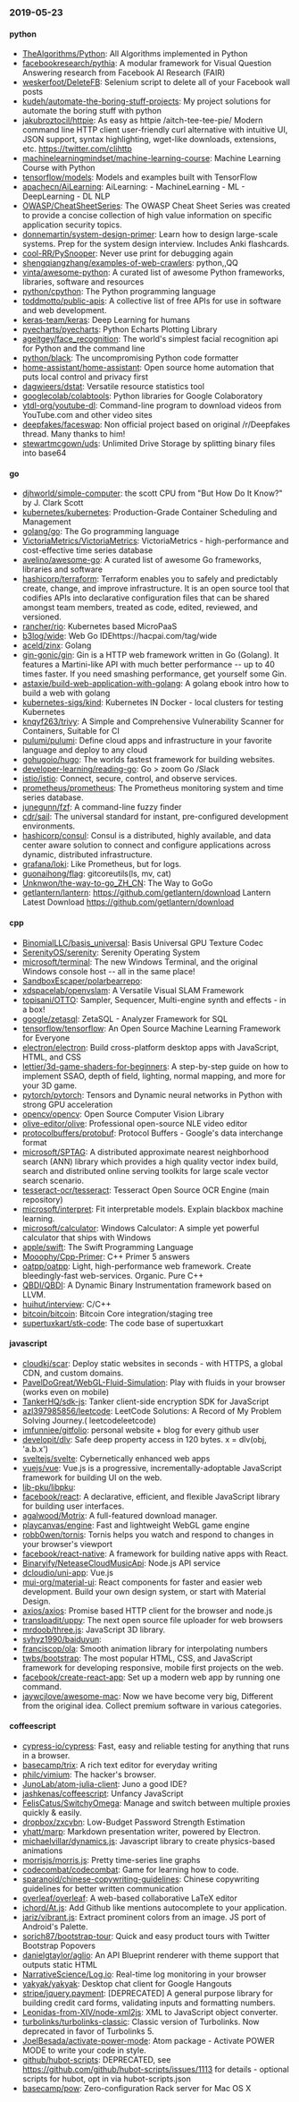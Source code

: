 ### 2019-05-23

#### python
* [TheAlgorithms/Python](https://github.com/TheAlgorithms/Python): All Algorithms implemented in Python
* [facebookresearch/pythia](https://github.com/facebookresearch/pythia): A modular framework for Visual Question Answering research from Facebook AI Research (FAIR)
* [weskerfoot/DeleteFB](https://github.com/weskerfoot/DeleteFB): Selenium script to delete all of your Facebook wall posts
* [kudeh/automate-the-boring-stuff-projects](https://github.com/kudeh/automate-the-boring-stuff-projects): My project solutions for automate the boring stuff with python
* [jakubroztocil/httpie](https://github.com/jakubroztocil/httpie): As easy as httpie /aitch-tee-tee-pie/  Modern command line HTTP client  user-friendly curl alternative with intuitive UI, JSON support, syntax highlighting, wget-like downloads, extensions, etc. https://twitter.com/clihttp
* [machinelearningmindset/machine-learning-course](https://github.com/machinelearningmindset/machine-learning-course):  Machine Learning Course with Python
* [tensorflow/models](https://github.com/tensorflow/models): Models and examples built with TensorFlow
* [apachecn/AiLearning](https://github.com/apachecn/AiLearning): AiLearning:  - MachineLearning - ML - DeepLearning - DL NLP
* [OWASP/CheatSheetSeries](https://github.com/OWASP/CheatSheetSeries): The OWASP Cheat Sheet Series was created to provide a concise collection of high value information on specific application security topics.
* [donnemartin/system-design-primer](https://github.com/donnemartin/system-design-primer): Learn how to design large-scale systems. Prep for the system design interview. Includes Anki flashcards.
* [cool-RR/PySnooper](https://github.com/cool-RR/PySnooper): Never use print for debugging again
* [shengqiangzhang/examples-of-web-crawlers](https://github.com/shengqiangzhang/examples-of-web-crawlers): python,,QQ
* [vinta/awesome-python](https://github.com/vinta/awesome-python): A curated list of awesome Python frameworks, libraries, software and resources
* [python/cpython](https://github.com/python/cpython): The Python programming language
* [toddmotto/public-apis](https://github.com/toddmotto/public-apis): A collective list of free APIs for use in software and web development.
* [keras-team/keras](https://github.com/keras-team/keras): Deep Learning for humans
* [pyecharts/pyecharts](https://github.com/pyecharts/pyecharts):  Python Echarts Plotting Library
* [ageitgey/face_recognition](https://github.com/ageitgey/face_recognition): The world's simplest facial recognition api for Python and the command line
* [python/black](https://github.com/python/black): The uncompromising Python code formatter
* [home-assistant/home-assistant](https://github.com/home-assistant/home-assistant):  Open source home automation that puts local control and privacy first
* [dagwieers/dstat](https://github.com/dagwieers/dstat): Versatile resource statistics tool
* [googlecolab/colabtools](https://github.com/googlecolab/colabtools): Python libraries for Google Colaboratory
* [ytdl-org/youtube-dl](https://github.com/ytdl-org/youtube-dl): Command-line program to download videos from YouTube.com and other video sites
* [deepfakes/faceswap](https://github.com/deepfakes/faceswap): Non official project based on original /r/Deepfakes thread. Many thanks to him!
* [stewartmcgown/uds](https://github.com/stewartmcgown/uds): Unlimited Drive Storage by splitting binary files into base64

#### go
* [djhworld/simple-computer](https://github.com/djhworld/simple-computer): the scott CPU from "But How Do It Know?" by J. Clark Scott
* [kubernetes/kubernetes](https://github.com/kubernetes/kubernetes): Production-Grade Container Scheduling and Management
* [golang/go](https://github.com/golang/go): The Go programming language
* [VictoriaMetrics/VictoriaMetrics](https://github.com/VictoriaMetrics/VictoriaMetrics): VictoriaMetrics - high-performance and cost-effective time series database
* [avelino/awesome-go](https://github.com/avelino/awesome-go): A curated list of awesome Go frameworks, libraries and software
* [hashicorp/terraform](https://github.com/hashicorp/terraform): Terraform enables you to safely and predictably create, change, and improve infrastructure. It is an open source tool that codifies APIs into declarative configuration files that can be shared amongst team members, treated as code, edited, reviewed, and versioned.
* [rancher/rio](https://github.com/rancher/rio): Kubernetes based MicroPaaS
* [b3log/wide](https://github.com/b3log/wide):   Web  Go  IDEhttps://hacpai.com/tag/wide
* [aceld/zinx](https://github.com/aceld/zinx): Golang
* [gin-gonic/gin](https://github.com/gin-gonic/gin): Gin is a HTTP web framework written in Go (Golang). It features a Martini-like API with much better performance -- up to 40 times faster. If you need smashing performance, get yourself some Gin.
* [astaxie/build-web-application-with-golang](https://github.com/astaxie/build-web-application-with-golang): A golang ebook intro how to build a web with golang
* [kubernetes-sigs/kind](https://github.com/kubernetes-sigs/kind): Kubernetes IN Docker - local clusters for testing Kubernetes
* [knqyf263/trivy](https://github.com/knqyf263/trivy): A Simple and Comprehensive Vulnerability Scanner for Containers, Suitable for CI
* [pulumi/pulumi](https://github.com/pulumi/pulumi): Define cloud apps and infrastructure in your favorite language and deploy to any cloud
* [gohugoio/hugo](https://github.com/gohugoio/hugo): The worlds fastest framework for building websites.
* [developer-learning/reading-go](https://github.com/developer-learning/reading-go): Go  >  zoom  Go  /Slack 
* [istio/istio](https://github.com/istio/istio): Connect, secure, control, and observe services.
* [prometheus/prometheus](https://github.com/prometheus/prometheus): The Prometheus monitoring system and time series database.
* [junegunn/fzf](https://github.com/junegunn/fzf):  A command-line fuzzy finder
* [cdr/sail](https://github.com/cdr/sail): The universal standard for instant, pre-configured development environments.
* [hashicorp/consul](https://github.com/hashicorp/consul): Consul is a distributed, highly available, and data center aware solution to connect and configure applications across dynamic, distributed infrastructure.
* [grafana/loki](https://github.com/grafana/loki): Like Prometheus, but for logs.
* [guonaihong/flag](https://github.com/guonaihong/flag): gitcoreutils(ls, mv, cat)
* [Unknwon/the-way-to-go_ZH_CN](https://github.com/Unknwon/the-way-to-go_ZH_CN): The Way to GoGo 
* [getlantern/lantern](https://github.com/getlantern/lantern):  https://github.com/getlantern/download  Lantern Latest Download https://github.com/getlantern/download 

#### cpp
* [BinomialLLC/basis_universal](https://github.com/BinomialLLC/basis_universal): Basis Universal GPU Texture Codec
* [SerenityOS/serenity](https://github.com/SerenityOS/serenity): Serenity Operating System
* [microsoft/terminal](https://github.com/microsoft/terminal): The new Windows Terminal, and the original Windows console host -- all in the same place!
* [SandboxEscaper/polarbearrepo](https://github.com/SandboxEscaper/polarbearrepo): 
* [xdspacelab/openvslam](https://github.com/xdspacelab/openvslam): A Versatile Visual SLAM Framework
* [topisani/OTTO](https://github.com/topisani/OTTO): Sampler, Sequencer, Multi-engine synth and effects - in a box!
* [google/zetasql](https://github.com/google/zetasql): ZetaSQL - Analyzer Framework for SQL
* [tensorflow/tensorflow](https://github.com/tensorflow/tensorflow): An Open Source Machine Learning Framework for Everyone
* [electron/electron](https://github.com/electron/electron): Build cross-platform desktop apps with JavaScript, HTML, and CSS
* [lettier/3d-game-shaders-for-beginners](https://github.com/lettier/3d-game-shaders-for-beginners):  A step-by-step guide on how to implement SSAO, depth of field, lighting, normal mapping, and more for your 3D game.
* [pytorch/pytorch](https://github.com/pytorch/pytorch): Tensors and Dynamic neural networks in Python with strong GPU acceleration
* [opencv/opencv](https://github.com/opencv/opencv): Open Source Computer Vision Library
* [olive-editor/olive](https://github.com/olive-editor/olive): Professional open-source NLE video editor
* [protocolbuffers/protobuf](https://github.com/protocolbuffers/protobuf): Protocol Buffers - Google's data interchange format
* [microsoft/SPTAG](https://github.com/microsoft/SPTAG): A distributed approximate nearest neighborhood search (ANN) library which provides a high quality vector index build, search and distributed online serving toolkits for large scale vector search scenario.
* [tesseract-ocr/tesseract](https://github.com/tesseract-ocr/tesseract): Tesseract Open Source OCR Engine (main repository)
* [microsoft/interpret](https://github.com/microsoft/interpret): Fit interpretable models. Explain blackbox machine learning.
* [microsoft/calculator](https://github.com/microsoft/calculator): Windows Calculator: A simple yet powerful calculator that ships with Windows
* [apple/swift](https://github.com/apple/swift): The Swift Programming Language
* [Mooophy/Cpp-Primer](https://github.com/Mooophy/Cpp-Primer): C++ Primer 5 answers
* [oatpp/oatpp](https://github.com/oatpp/oatpp): Light, high-performance web framework. Create bleedingly-fast web-services. Organic. Pure C++
* [QBDI/QBDI](https://github.com/QBDI/QBDI): A Dynamic Binary Instrumentation framework based on LLVM.
* [huihut/interview](https://github.com/huihut/interview):  C/C++
* [bitcoin/bitcoin](https://github.com/bitcoin/bitcoin): Bitcoin Core integration/staging tree
* [supertuxkart/stk-code](https://github.com/supertuxkart/stk-code): The code base of supertuxkart

#### javascript
* [cloudkj/scar](https://github.com/cloudkj/scar): Deploy static websites in seconds - with HTTPS, a global CDN, and custom domains.
* [PavelDoGreat/WebGL-Fluid-Simulation](https://github.com/PavelDoGreat/WebGL-Fluid-Simulation): Play with fluids in your browser (works even on mobile)
* [TankerHQ/sdk-js](https://github.com/TankerHQ/sdk-js): Tanker client-side encryption SDK for JavaScript
* [azl397985856/leetcode](https://github.com/azl397985856/leetcode): LeetCode Solutions: A Record of My Problem Solving Journey.( leetcodeleetcode)
* [imfunniee/gitfolio](https://github.com/imfunniee/gitfolio): personal website + blog for every github user
* [developit/dlv](https://github.com/developit/dlv): Safe deep property access in 120 bytes. x = dlv(obj, 'a.b.x')
* [sveltejs/svelte](https://github.com/sveltejs/svelte): Cybernetically enhanced web apps
* [vuejs/vue](https://github.com/vuejs/vue):  Vue.js is a progressive, incrementally-adoptable JavaScript framework for building UI on the web.
* [lib-pku/libpku](https://github.com/lib-pku/libpku): 
* [facebook/react](https://github.com/facebook/react): A declarative, efficient, and flexible JavaScript library for building user interfaces.
* [agalwood/Motrix](https://github.com/agalwood/Motrix): A full-featured download manager.
* [playcanvas/engine](https://github.com/playcanvas/engine): Fast and lightweight WebGL game engine
* [robb0wen/tornis](https://github.com/robb0wen/tornis): Tornis helps you watch and respond to changes in your browser's viewport 
* [facebook/react-native](https://github.com/facebook/react-native): A framework for building native apps with React.
* [Binaryify/NeteaseCloudMusicApi](https://github.com/Binaryify/NeteaseCloudMusicApi):  Node.js API service
* [dcloudio/uni-app](https://github.com/dcloudio/uni-app):  Vue.js 
* [mui-org/material-ui](https://github.com/mui-org/material-ui): React components for faster and easier web development. Build your own design system, or start with Material Design.
* [axios/axios](https://github.com/axios/axios): Promise based HTTP client for the browser and node.js
* [transloadit/uppy](https://github.com/transloadit/uppy): The next open source file uploader for web browsers 
* [mrdoob/three.js](https://github.com/mrdoob/three.js): JavaScript 3D library.
* [syhyz1990/baiduyun](https://github.com/syhyz1990/baiduyun):  
* [franciscop/ola](https://github.com/franciscop/ola):  Smooth animation library for interpolating numbers
* [twbs/bootstrap](https://github.com/twbs/bootstrap): The most popular HTML, CSS, and JavaScript framework for developing responsive, mobile first projects on the web.
* [facebook/create-react-app](https://github.com/facebook/create-react-app): Set up a modern web app by running one command.
* [jaywcjlove/awesome-mac](https://github.com/jaywcjlove/awesome-mac):  Now we have become very big, Different from the original idea. Collect premium software in various categories.

#### coffeescript
* [cypress-io/cypress](https://github.com/cypress-io/cypress): Fast, easy and reliable testing for anything that runs in a browser.
* [basecamp/trix](https://github.com/basecamp/trix): A rich text editor for everyday writing
* [philc/vimium](https://github.com/philc/vimium): The hacker's browser.
* [JunoLab/atom-julia-client](https://github.com/JunoLab/atom-julia-client): Juno a good IDE?
* [jashkenas/coffeescript](https://github.com/jashkenas/coffeescript): Unfancy JavaScript
* [FelisCatus/SwitchyOmega](https://github.com/FelisCatus/SwitchyOmega): Manage and switch between multiple proxies quickly & easily.
* [dropbox/zxcvbn](https://github.com/dropbox/zxcvbn): Low-Budget Password Strength Estimation
* [yhatt/marp](https://github.com/yhatt/marp): Markdown presentation writer, powered by Electron.
* [michaelvillar/dynamics.js](https://github.com/michaelvillar/dynamics.js): Javascript library to create physics-based animations
* [morrisjs/morris.js](https://github.com/morrisjs/morris.js): Pretty time-series line graphs
* [codecombat/codecombat](https://github.com/codecombat/codecombat): Game for learning how to code.
* [sparanoid/chinese-copywriting-guidelines](https://github.com/sparanoid/chinese-copywriting-guidelines): Chinese copywriting guidelines for better written communication
* [overleaf/overleaf](https://github.com/overleaf/overleaf): A web-based collaborative LaTeX editor
* [ichord/At.js](https://github.com/ichord/At.js): Add Github like mentions autocomplete to your application.
* [jariz/vibrant.js](https://github.com/jariz/vibrant.js): Extract prominent colors from an image. JS port of Android's Palette.
* [sorich87/bootstrap-tour](https://github.com/sorich87/bootstrap-tour): Quick and easy product tours with Twitter Bootstrap Popovers
* [danielgtaylor/aglio](https://github.com/danielgtaylor/aglio): An API Blueprint renderer with theme support that outputs static HTML
* [NarrativeScience/Log.io](https://github.com/NarrativeScience/Log.io): Real-time log monitoring in your browser
* [yakyak/yakyak](https://github.com/yakyak/yakyak): Desktop chat client for Google Hangouts
* [stripe/jquery.payment](https://github.com/stripe/jquery.payment): [DEPRECATED] A general purpose library for building credit card forms, validating inputs and formatting numbers.
* [Leonidas-from-XIV/node-xml2js](https://github.com/Leonidas-from-XIV/node-xml2js): XML to JavaScript object converter.
* [turbolinks/turbolinks-classic](https://github.com/turbolinks/turbolinks-classic): Classic version of Turbolinks. Now deprecated in favor of Turbolinks 5.
* [JoelBesada/activate-power-mode](https://github.com/JoelBesada/activate-power-mode): Atom package - Activate POWER MODE to write your code in style.
* [github/hubot-scripts](https://github.com/github/hubot-scripts): DEPRECATED, see https://github.com/github/hubot-scripts/issues/1113 for details - optional scripts for hubot, opt in via hubot-scripts.json
* [basecamp/pow](https://github.com/basecamp/pow): Zero-configuration Rack server for Mac OS X
